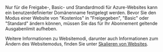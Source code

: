 Nur für die Freigabe-, Basic- und Standardmodi für Azure-Websites kann ein benutzerdefinierter Domänenname festgelegt werden. Bevor Sie den Modus einer Website von "Kostenlos" in "Freigegeben", "Basic" oder "Standard" ändern können, müssen Sie das für Ihr Abonnement geltende Ausgabenlimit aufheben. 

Weitere Informationen zu Websitemodi, darunter auch Informationen zum Ändern des Websitemodus, finden Sie unter [Skalieren von Websites](/de-de/documentation/articles/web-sites-scale/).
<!--HONumber=42-->
